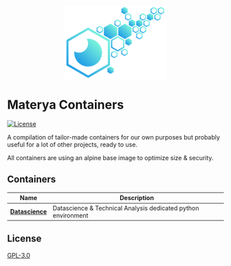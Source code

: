 <p align="center">
  <img src="doc/assets/materya_containers_logo.png" alt="Materya containers Logo" />
</p>

# Materya Containers

[![License][license-image]][license-url]

A compilation of tailor-made containers for our own purposes but probably useful for a lot of other projects, ready to use.

All containers are using an alpine base image to optimize size & security.

## Containers

| Name | Description |
|-|-|
| **[Datascience](/containers/datascience/README.md)** | Datascience & Technical Analysis dedicated python environment |


## License

[GPL-3.0](LICENSE)

[license-image]: https://img.shields.io/github/license/materya/containers?style=flat-square
[license-url]: LICENSE
